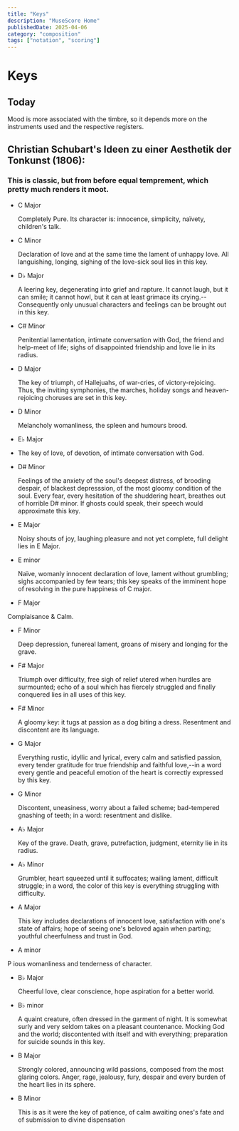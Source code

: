 ```yaml
---
title: "Keys"
description: "MuseScore Home"
publishedDate: 2025-04-06
category: "composition"
tags: ["notation", "scoring"]
---
```


# Keys

## Today

Mood is more associated with the timbre, so it depends more on the instruments used and the respective registers.


## Christian Schubart's Ideen zu einer Aesthetik der Tonkunst (1806):

### This is classic, but from before equal temprement, which pretty much renders it moot.

- C Major

    Completely Pure. Its character is: innocence, simplicity, naïvety, children's talk.

- C Minor

    Declaration of love and at the same time the lament of unhappy love. All languishing, longing, sighing of the love-sick soul lies in this key.

- D♭ Major

    A leering key, degenerating into grief and rapture. It cannot laugh, but it can smile; it cannot howl, but it can at least grimace its crying.--Consequently only unusual characters and feelings can be brought out in this key.

- C# Minor

    Penitential lamentation, intimate conversation with God, the friend and help-meet of life; sighs of disappointed friendship and love lie in its radius.

- D Major

    The key of triumph, of Hallejuahs, of war-cries, of victory-rejoicing. Thus, the inviting symphonies, the marches, holiday songs and heaven-rejoicing choruses are set in this key.

- D Minor

    Melancholy womanliness, the spleen and humours brood.

- E♭ Major

- The key of love, of devotion, of intimate conversation with God.

- D# Minor

    Feelings of the anxiety of the soul's deepest distress, of brooding despair, of blackest depresssion, of the most gloomy condition of the soul. Every fear, every hesitation of the shuddering heart, breathes out of horrible D# minor. If ghosts could speak, their speech would approximate this key.

- E Major

    Noisy shouts of joy, laughing pleasure and not yet complete, full delight lies in E Major.

- E minor

    Naïve, womanly innocent declaration of love, lament without grumbling; sighs accompanied by few tears; this key speaks of the imminent hope of resolving in the pure happiness of C major. 

- F Major

Complaisance & Calm.

- F Minor

    Deep depression, funereal lament, groans of misery and longing for the grave.

- F# Major

    Triumph over difficulty, free sigh of relief utered when hurdles are surmounted; echo of a soul which has fiercely struggled and finally conquered lies in all uses of this key.

- F# Minor

    A gloomy key: it tugs at passion as a dog biting a dress. Resentment and discontent are its language.

- G Major

    Everything rustic, idyllic and lyrical, every calm and satisfied passion, every tender gratitude for true friendship and faithful love,--in a word every gentle and peaceful emotion of the heart is correctly expressed by this key.

- G Minor 

    Discontent, uneasiness, worry about a failed scheme; bad-tempered gnashing of teeth; in a word: resentment and dislike.

- A♭ Major

    Key of the grave. Death, grave, putrefaction, judgment, eternity lie in its radius.

- A♭ Minor

    Grumbler, heart squeezed until it suffocates; wailing lament, difficult struggle; in a word, the color of this key is everything struggling with difficulty.

- A Major

    This key includes declarations of innocent love, satisfaction with one's state of affairs; hope of seeing one's beloved again when parting; youthful cheerfulness and trust in God.

- A minor

P   ious womanliness and tenderness of character.

- B♭ Major

    Cheerful love, clear conscience, hope aspiration for a better world.

- B♭ minor

    A quaint creature, often dressed in the garment of night. It is somewhat surly and very seldom takes on a pleasant countenance. Mocking God and the world; discontented with itself and with everything; preparation for suicide sounds in this key.

- B Major

    Strongly colored, announcing wild passions, composed from the most glaring colors. Anger, rage, jealousy, fury, despair and every burden of the heart lies in its sphere.

- B Minor

    This is as it were the key of patience, of calm awaiting ones's fate and of submission to divine dispensation